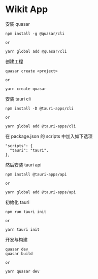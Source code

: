 # Wikit App

安装 quasar

    npm install -g @quasar/cli
    
    or
    
    yarn global add @quasar/cli

创建工程

    quasar create <project>
    
    or
    
    yarn create quasar

安装 tauri cli

    npm install -D @tauri-apps/cli
    
    or
    
    yarn global add @tauri-apps/cli
  

在 package.json 的 scripts 中加入如下选项

    "scripts": {
      "tauri": "tauri",
    },

然后安装 tauri api

    npm install @tauri-apps/api
    
    or
    
    yarn global add @tauri-apps/api

初始化 tauri

    npm run tauri init
    
    or
    
    yarn tauri init

开发与构建

    quasar dev
    quasar build
    
    or 
    
    yarn quasar dev
    

